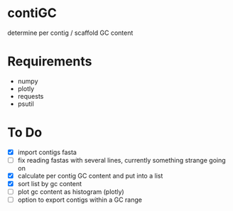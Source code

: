 # contiGC
determine per contig / scaffold GC content

# Requirements
- numpy
- plotly
- requests
- psutil

# To Do
- [x] import contigs fasta
- [ ] fix reading fastas with several lines, currently something strange going on
- [x] calculate per contig GC content and put into a list
- [x] sort list by gc content
- [ ] plot gc content as histogram (plotly)
- [ ] option to export contigs within a GC range
